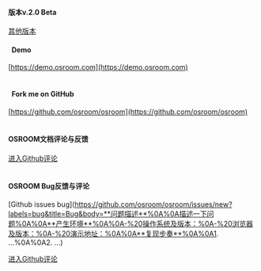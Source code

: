 #### 版本v.2.0 Beta

[其他版本](https://osroom.github.io/osroom-doc/)

#### &nbsp;&nbsp;Demo
[https://demo.osroom.com](https://demo.osroom.com)
<br/><br/>
#### &nbsp;&nbsp;Fork me on GitHub
[https://github.com/osroom/osroom](https://github.com/osroom/osroom)
<br/><br/>
#### OSROOM文档评论与反馈
[进入Github评论](https://github.com/osroom/osroom-doc/issues/new?labels=comment&title=Comment&body=说点什么吧！请使用文明用语)
<br/><br/>
#### OSROOM Bug反馈与评论
[Github issues bug](https://github.com/osroom/osroom/issues/new?labels=bug&title=Bug&body=**问题描述**%0A%0A描述一下问题%0A%0A**产生环境**%0A%0A-%20操作系统及版本：%0A-%20浏览器及版本：%0A-%20演示地址：%0A%0A**复现步奏**%0A%0A1. ...%0A%0A2. ...)

[进入Github评论](https://github.com/osroom/osroom/issues/new?labels=comment&title=Bug&body=说点什么吧！请使用文明用语)
